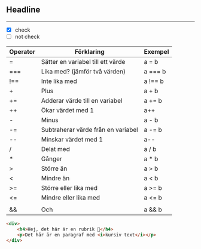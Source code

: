 ## Headline
---
- [x] check
- [ ] not check

| Operator | Förklaring | Exempel |
| -------- | ---------------------------------- | -------- |
| = | Sätter en variabel till ett värde | a = b |
| === | Lika med? (jämför två värden) | a === b |
| !== | Inte lika med | a !== b |
| + | Plus | a + b |
| += | Adderar värde till en variabel | a += b |
| ++ | Ökar värdet med 1 | a++ |
| - | Minus | a - b |
| -= | Subtraherar värde från en variabel | a -= b |
| -- | Minskar värdet med 1 | a-- |
| / | Delat med | a / b |
| \* | Gånger | a \* b |
| > | Större än | a > b |
| < | Mindre än | a < b |
| >= | Större eller lika med | a >= b |
| <= | Mindre eller lika med | a <= b |
| || | Eller | a || b |
| && | Och | a && b |

```html
<div>
	<h4>Hej, det här är en rubrik 👋</h4>
	<p>Det här är en paragraf med <i>kursiv text</i></p>
</div>
```
